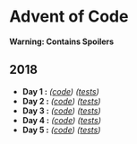 Advent of Code
==============

**Warning: Contains Spoilers**

2018
----


*   **Day 1 :** *([code][18d1c])* *([tests][18d1t])*
*   **Day 2 :** *([code][18d2c])* *([tests][18d2t])*
*   **Day 3 :** *([code][18d3c])* *([tests][18d3t])*
*   **Day 4 :** *([code][18d4c])* *([tests][18d4t])*
*   **Day 5 :** *([code][18d5c])* *([tests][18d5t])*

[18d1c]: src/main/java/com/laranyman/eighteen/dayone/DayOne.java
[18d2c]: src/main/java/com/laranyman/eighteen/daytwo/DayTwo.java
[18d3c]: src/main/java/com/laranyman/eighteen/daythree/DayThree.java
[18d4c]: src/main/java/com/laranyman/eighteen/dayfour/DayFour.java
[18d5c]: src/main/java/com/laranyman/eighteen/dayfive/DayFive.java

[18d1t]: src/test/java/com/laranyman/eighteen/dayone/DayOneTest.java
[18d2t]: src/test/java/com/laranyman/eighteen/daytwo/DayTwoTest.java
[18d3t]: src/test/java/com/laranyman/eighteen/daythree/DayThreeTest.java
[18d4t]: src/test/java/com/laranyman/eighteen/dayfour/DayFourTest.java
[18d5t]: src/test/java/com/laranyman/eighteen/dayfive/DayFiveTest.java
